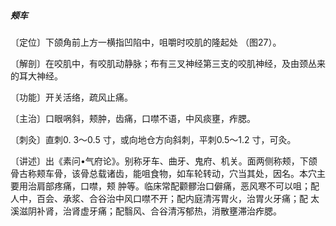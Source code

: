 ##### 颊车

〔定位〕下颌角前上方一横指凹陷中，咀嚼时咬肌的隆起处 （图27）。

〔解剖〕在咬肌中，有咬肌动静脉；布有三叉神经第三支的咬肌神经，及由颈丛来的耳大神经。

〔功能〕开关活络，疏风止痛。   

〔主治〕口眼㖞斜，颊肿，齿痛，口噤不语，中风痰壅，痄腮。

〔刺灸〕直刺0. 3〜0.5 寸，或向地仓方向斜刺，平刺0.5〜1.2 寸，可灸。

〔讲述〕出《素问•气府论》。别称牙车、曲牙、鬼府、机关。面两侧称颊，下颌骨古称颊车骨，该骨总载诸齿，能咀食物，如车轮转动，穴当其处，因名。本穴主要用治肩部疼痛，口噤，颊 肿等。临床常配颧髎治口僻痛，恶风寒不可以咀；配人中，百会、承浆、合谷治中风口噤不开；配内庭清泻胃火，治胃火牙痛；配 太溪滋阴补肾，治肾虚牙痛；配翳风、合谷清泻郁热，消散壅滞治痄腮。
